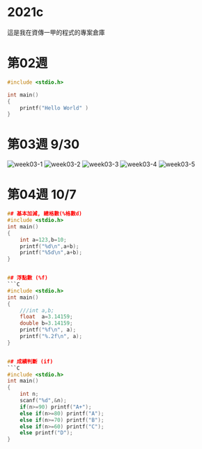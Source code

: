 # 2021c
這是我在資傳一甲的程式的專案倉庫

# 第02週

```C
#include <stdio.h>

int main()
{
    printf("Hello World" )
}
```
# 第03週  9/30
![week03-1](https://user-images.githubusercontent.com/91250404/135428288-b5cb675b-6c6f-4466-a946-475d07df7c53.PNG)
![week03-2](https://user-images.githubusercontent.com/91250404/135428297-621f9c20-56ee-4997-a6cb-a99e1c1087d8.PNG)
![week03-3](https://user-images.githubusercontent.com/91250404/135428302-5af2fdee-286f-43cf-afcc-86c60f3d1939.PNG)
![week03-4](https://user-images.githubusercontent.com/91250404/135428306-a8943a62-86df-4504-b805-8b24ee43e510.PNG)
![week03-5](https://user-images.githubusercontent.com/91250404/135428312-e706c11e-5437-4bee-8ed5-fb0aaec1022a.PNG)

# 第04週 10/7

```C
## 基本加減, 總格數(%格數d)
#include <stdio.h>
int main()
{
    int a=123,b=10;
    printf("%d\n",a+b);
    printf("%5d\n",a+b);
}


## 浮點數 (%f)
```C
#include <stdio.h>
int main()
{
    ///int a,b;
    float  a=3.14159;
    double b=3.14159;
    printf("%f\n", a);
    printf("%.2f\n", a);
}


## 成績判斷 (if)
```C
#include <stdio.h>
int main()
{
	int n;
	scanf("%d",&n);
	if(n>=90) printf("A+");
	else if(n>=80) printf("A");
	else if(n>=70) printf("B");
	else if(n>=60) printf("C");
	else printf("D");
}
